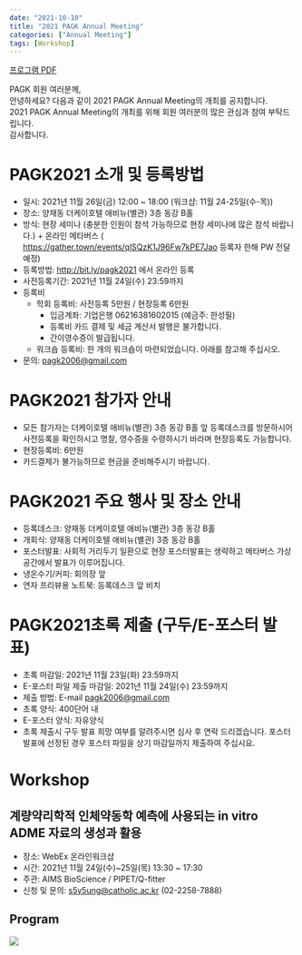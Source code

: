 ```yaml
---
date: "2021-10-10"
title: "2021 PAGK Annual Meeting"
categories: ["Annual Meeting"]
tags: [Workshop]
---
```


[프로그램 PDF](/2021-PAGK-Annual-Meeting.pdf)

PAGK 회원 여러분께,  
안녕하세요? 다음과 같이 2021 PAGK Annual Meeting의 개최를 공지합니다.  
2021 PAGK Annual Meeting의 개최를 위해 회원 여러분의 많은 관심과 참여 부탁드립니다.  
감사합니다.  

# PAGK2021 소개 및 등록방법
- 일시: 2021년 11월 26일(금) 12:00 ~ 18:00 (워크샵: 11월 24-25일(수-목))
- 장소: 양재동 더케이호텔 애비뉴(별관) 3층 동강 B홀
- 방식: 현장 세미나 (충분한 인원이 참석 가능하므로 현장 세미나에 많은 참석 바랍니다.) + 온라인 메타버스 ( https://gather.town/events/qlSQzK1J96Fw7kPE7Jao 등록자 한해 PW 전달 예정)
- 등록방법: http://bit.ly/pagk2021 에서 온라인 등록
- 사전등록기간: 2021년 11월 24일(수) 23:59까지 
- 등록비
    - 학회 등록비: 사전등록 5만원 / 현장등록 6만원
        * 입금계좌: 기업은행 06216381602015 (예금주: 한성필)
        * 등록비 카드 결제 및 세금 계산서 발행은 불가합니다.
        * 간이영수증이 발급됩니다.
    - 워크숍 등록비: 한 개의 워크숍이 마련되었습니다. 아래를 참고해 주십시오.
- 문의: pagk2006@gmail.com

# PAGK2021 참가자 안내
- 모든 참가자는 더케이호텔 애비뉴(별관) 3층 동강 B홀 앞 등록데스크를 방문하시어 사전등록을 확인하시고 명찰, 영수증을 수령하시기 바라며 현장등록도 가능합니다.
- 현장등록비: 6만원
- 카드결제가 불가능하므로 현금을 준비해주시기 바랍니다.

# PAGK2021 주요 행사 및 장소 안내
- 등록데스크: 양재동 더케이호텔 애비뉴(별관) 3층 동강 B홀
- 개회식: 양재동 더케이호텔 애비뉴(별관) 3층 동강 B홀
- 포스터발표: 사회적 거리두기 일환으로 현장 포스터발표는 생략하고 메타버스 가상공간에서 발표가 이루어집니다.
- 냉온수기/커피: 회의장 앞
- 연자 프리뷰용 노트북: 등록데스크 앞 비치

# PAGK2021초록 제출 (구두/E-포스터 발표)
- 초록 마감일: 2021년 11월 23일(화) 23:59까지
- E-포스터 파일 제출 마감일: 2021년 11월 24일(수) 23:59까지
- 제출 방법: E-mail pagk2006@gmail.com
- 초록 양식: 400단어 내
- E-포스터 양식: 자유양식
- 초록 제출시 구두 발표 희망 여부를 알려주시면 심사 후 연락 드리겠습니다. 포스터 발표에 선정된 경우 포스터 파일을 상기 마감일까지 제출하여 주십시요.
 
# Workshop
## 계량약리학적 인체약동학 예측에 사용되는 in vitro ADME 자료의 생성과 활용
- 장소: WebEx 온라인워크샵
- 시간: 2021년 11월 24일(수)~25일(목) 13:30 ~ 17:30
- 주관: AIMS BioScience / PIPET/Q-fitter
- 신청 및 문의: s5y5ung@catholic.ac.kr (02-2258-7888)

## Program

![](/2021-program.png)
